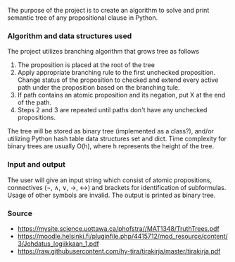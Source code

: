 The purpose of the project is to create an algorithm to solve and print semantic tree of any propositional clause in Python. 

### Algorithm and data structures used
The project utilizes branching algorithm that grows tree as follows
  1. The proposition is placed at the root of the tree
  2. Apply appropriate branching rule to the first unchecked proposition. Change status of the proposition to        checked and extend every active path under the proposition based on the branching tule. 
  3. If path contains an atomic proposition and its negation, put X at the end of the path. 
  5. Steps 2 and 3 are repeated until paths don't have any unchecked propositions.

The tree will be stored as binary tree (implemented as a class?), and/or utilizing Python hash table data structures set and dict. Time complexity for binary trees are usually O(h), where h represents the height of the tree.

### Input and output
The user will give an input string which consist of atomic propositions, connectives (¬, ∧, ∨, →, ↔) and brackets  for identification of subformulas. Usage of other symbols are invalid. The output is printed as binary tree.

### Source
- https://mysite.science.uottawa.ca/phofstra//MAT1348/TruthTrees.pdf
- https://moodle.helsinki.fi/pluginfile.php/4415712/mod_resource/content/3/Johdatus_logiikkaan_1.pdf
- https://raw.githubusercontent.com/hy-tira/tirakirja/master/tirakirja.pdf

